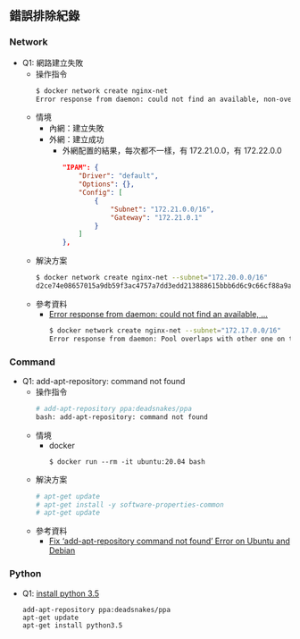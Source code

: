 
## 錯誤排除紀錄
### Network
- Q1: 網路建立失敗
  - 操作指令
    ```bash
    $ docker network create nginx-net
    Error response from daemon: could not find an available, non-overlapping IPv4 address pool among the defaults to assign to the network
    ```
  - 情境
    - 內網：建立失敗
    - 外網：建立成功
      - 外網配置的結果，每次都不一樣，有 172.21.0.0，有 172.22.0.0
        ```json
        "IPAM": {
            "Driver": "default",
            "Options": {},
            "Config": [
                {
                    "Subnet": "172.21.0.0/16",
                    "Gateway": "172.21.0.1"
                }
            ]
        },
        ```
  - 解決方案
    ```bash
    $ docker network create nginx-net --subnet="172.20.0.0/16"
    d2ce74e08657015a9db59f3ac4757a7dd3edd213888615bbb6d6c9c66cf88a9a
    ```
  - 參考資料
    - [Error response from daemon: could not find an available, ...](https://github.com/docker/for-linux/issues/599)
      ```bash
      $ docker network create nginx-net --subnet="172.17.0.0/16"
      Error response from daemon: Pool overlaps with other one on this address space
      ```

### Command
- Q1: add-apt-repository: command not found
  - 操作指令
    ```bash
    # add-apt-repository ppa:deadsnakes/ppa
    bash: add-apt-repository: command not found
    ```
  - 情境
    - docker
      ```
      $ docker run --rm -it ubuntu:20.04 bash
      ```
  - 解決方案
    ```bash
    # apt-get update
    # apt-get install -y software-properties-common
    # apt-get update
    ```
  - 參考資料
    - [Fix ‘add-apt-repository command not found’ Error on Ubuntu and Debian](https://itsfoss.com/add-apt-repository-command-not-found/)

### Python
- Q1: [install python 3.5](https://askubuntu.com/questions/682869/how-do-i-install-a-different-python-version-using-apt-get)
  ```
  add-apt-repository ppa:deadsnakes/ppa
  apt-get update
  apt-get install python3.5
  ```

